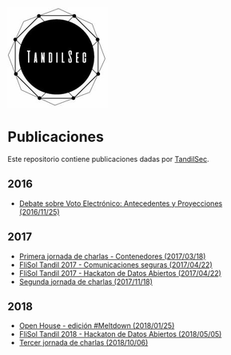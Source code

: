 
[![TandilSec logo](TandilSec-Logo-small.jpg)](https://www.meetup.com/TandilSec/)

# Publicaciones

Este repositorio contiene publicaciones dadas por [TandilSec](https://www.meetup.com/TandilSec/).

## 2016

* [Debate sobre Voto Electrónico: Antecedentes y Proyecciones (2016/11/25)](voto-electronico/README.md)

## 2017

* [Primera jornada de charlas - Contenedores (2017/03/18)](charlas-2017-marzo/README.md)
* [FliSol Tandil 2017 - Comunicaciones seguras (2017/04/22)](comunicaciones-seguras/README.md)
* [FliSol Tandil 2017 - Hackaton de Datos Abiertos (2017/04/22)](https://github.com/TandilSec/hackathon-flisol2017)
* [Segunda jornada de charlas (2017/11/18)](charlas-2017-noviembre/README.md)

## 2018

* [Open House - edición #Meltdown (2018/01/25)](https://www.meetup.com/TandilSec/events/247057087/)
* [FliSol Tandil 2018 - Hackaton de Datos Abiertos (2018/05/05)](https://github.com/TandilSec/hackathon-flisol2018)
* [Tercer jornada de charlas (2018/10/06)](charlas-2018-octubre/README.md)
